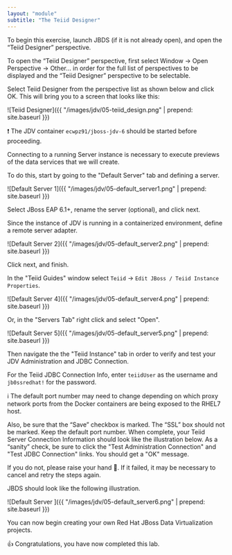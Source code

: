 ```yaml
---
layout: "module"
subtitle: "The Teiid Designer"
---
```


To begin this exercise, launch JBDS (if it is not already open), and open the “Teiid Designer” perspective.

To open the “Teiid Designer” perspective, first select Window → Open Perspective → Other…​ in order for the full list of perspectives to be displayed and the “Teiid Designer” perspective to be selectable.

Select Teiid Designer from the perspective list as shown below and click OK. This will bring you to a screen that looks like this:

![Teiid Designer]({{ "/images/jdv/05-teiid_design.png" | prepend: site.baseurl }})

:exclamation: The JDV container `ecwpz91/jboss-jdv-6` should be started before proceeding.

Connecting to a running Server instance is necessary to execute previews of the data services that we will create.

To do this, start by going to the "Default Server" tab and defining a server.

![Default Server 1]({{ "/images/jdv/05-default_server1.png" | prepend: site.baseurl }})

Select JBoss EAP 6.1+, rename the server (optional), and click next.

Since the instance of JDV is running in a containerized environment, define a remote server adapter.

![Default Server 2]({{ "/images/jdv/05-default_server2.png" | prepend: site.baseurl }})

Click next, and finish.

In the "Teiid Guides" window select `Teiid` → `Edit JBoss / Teiid Instance Properties`.

![Default Server 4]({{ "/images/jdv/05-default_server4.png" | prepend: site.baseurl }})

Or, in the "Servers Tab" right click and select "Open".

![Default Server 5]({{ "/images/jdv/05-default_server5.png" | prepend: site.baseurl }})

Then navigate the the "Teiid Instance" tab in order to verify and test your JDV Administration and JDBC Connection.

For the Teiid JDBC Connection Info, enter `teiidUser` as the username and `jb0ssredhat!` for the password.

:information_source: The default port number may need to change depending on which proxy network ports from the Docker containers are being exposed to the RHEL7 host.

Also, be sure that the “Save” checkbox is marked. The “SSL” box should not be marked. Keep the default port number. When complete, your Teiid Server Connection Information should look like the illustration below. As a “sanity” check, be sure to click the "Test Administration Connection" and "Test JDBC Connection" links. You should get a "OK" message.


If you do not, please raise your hand :raising_hand:. If it failed, it may be necessary to cancel and retry the steps again.

JBDS should look like the following illustration.

![Default Server ]({{ "/images/jdv/05-default_server6.png" | prepend: site.baseurl }})

You can now begin creating your own Red Hat JBoss Data Virtualization projects.

:+1: Congratulations, you have now completed this lab.
